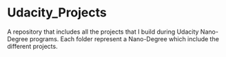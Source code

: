 # Udacity_Projects
A repository that includes all the projects that I build during Udacity Nano-Degree programs. Each folder represent a Nano-Degree which include the different projects.

